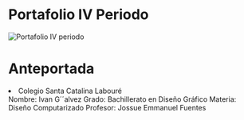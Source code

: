 # Portafolio IV Periodo

![Portafolio IV periodo](https://user-images.githubusercontent.com/79681687/136477080-998d2ff9-2dc1-43f0-adf6-0c02ba61b73f.png)

# Anteportada
<Ul></ul>
<li>Colegio Santa Catalina Labouré</li>
Nombre: Ivan G´´alvez
Grado: Bachillerato en Diseño Gráfico
Materia: Diseño Computarizado
Profesor: Jossue Emmanuel Fuentes

